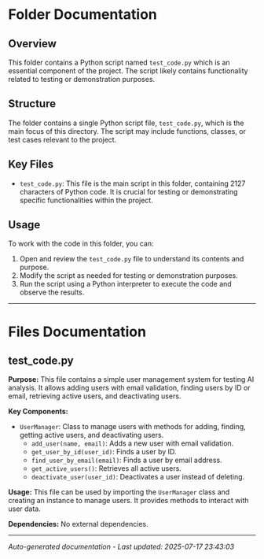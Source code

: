 # Folder Documentation

## Overview
This folder contains a Python script named `test_code.py` which is an essential component of the project. The script likely contains functionality related to testing or demonstration purposes.

## Structure
The folder contains a single Python script file, `test_code.py`, which is the main focus of this directory. The script may include functions, classes, or test cases relevant to the project.

## Key Files
- `test_code.py`: This file is the main script in this folder, containing 2127 characters of Python code. It is crucial for testing or demonstrating specific functionalities within the project.

## Usage
To work with the code in this folder, you can:
1. Open and review the `test_code.py` file to understand its contents and purpose.
2. Modify the script as needed for testing or demonstration purposes.
3. Run the script using a Python interpreter to execute the code and observe the results.

---

# Files Documentation

## test_code.py

**Purpose:** This file contains a simple user management system for testing AI analysis. It allows adding users with email validation, finding users by ID or email, retrieving active users, and deactivating users.

**Key Components:**
- `UserManager`: Class to manage users with methods for adding, finding, getting active users, and deactivating users.
  - `add_user(name, email)`: Adds a new user with email validation.
  - `get_user_by_id(user_id)`: Finds a user by ID.
  - `find_user_by_email(email)`: Finds a user by email address.
  - `get_active_users()`: Retrieves all active users.
  - `deactivate_user(user_id)`: Deactivates a user instead of deleting.

**Usage:** This file can be used by importing the `UserManager` class and creating an instance to manage users. It provides methods to interact with user data.

**Dependencies:** No external dependencies.

---
*Auto-generated documentation - Last updated: 2025-07-17 23:43:03*
